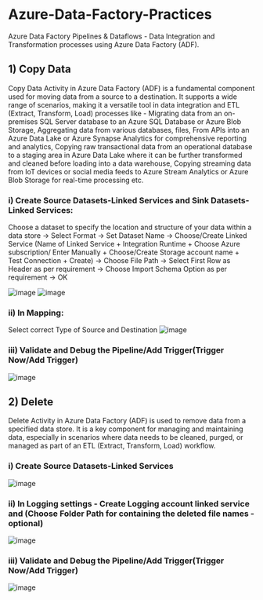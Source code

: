 # Azure-Data-Factory-Practices
Azure Data Factory Pipelines &amp; Dataflows - Data Integration and Transformation processes using Azure Data Factory (ADF).

##  1) Copy Data
Copy Data Activity in Azure Data Factory (ADF) is a fundamental component used for moving data from a source to a destination. It supports a wide range of scenarios, making it a versatile tool in data integration and ETL (Extract, Transform, Load) processes like - Migrating data from an on-premises SQL Server database to an Azure SQL Database or Azure Blob Storage, Aggregating data from various databases, files, From APIs into an Azure Data Lake or Azure Synapse Analytics for comprehensive reporting and analytics, Copying raw transactional data from an operational database to a staging area in Azure Data Lake where it can be further transformed and cleaned before loading into a data warehouse, Copying streaming data from IoT devices or social media feeds to Azure Stream Analytics or Azure Blob Storage for real-time processing etc.

### i) Create Source Datasets-Linked Services and Sink Datasets-Linked Services:
   Choose a dataset to specify the location and structure of your data within a data store -> Select Format -> Set Dataset Name -> Choose/Create Linked Service (Name of Linked Service + Integration Runtime + Choose Azure subscription/ Enter Manually + Choose/Create Storage account name + Test Connection + Create) -> Choose File Path -> Select First Row as Header as per requirement -> Choose Import Schema Option as per requirement -> OK

![image](https://github.com/user-attachments/assets/4c5c3263-bce9-4dfe-8eb7-23ee91bf771e)
![image](https://github.com/user-attachments/assets/8ca1b16b-fbfa-4545-a325-5a531774eb82)

### ii) In Mapping:
   Select correct Type of Source and Destination
![image](https://github.com/user-attachments/assets/9a9ae005-0d24-4fee-a28b-3a6677f27ca0)

### iii) Validate and Debug the Pipeline/Add Trigger(Trigger Now/Add Trigger)
![image](https://github.com/user-attachments/assets/117304a7-b669-4b01-adb2-fae7a26d119f)

##  2) Delete
Delete Activity in Azure Data Factory (ADF) is used to remove data from a specified data store. It is a key component for managing and maintaining data, especially in scenarios where data needs to be cleaned, purged, or managed as part of an ETL (Extract, Transform, Load) workflow.

### i) Create Source Datasets-Linked Services

![image](https://github.com/user-attachments/assets/45394cdc-71e0-4135-9e83-15cfcbe6147c)

### ii) In Logging settings - Create Logging account linked service and (Choose Folder Path for containing the deleted file names - optional)

![image](https://github.com/user-attachments/assets/ccb503a2-a4d1-45ef-ab5e-32b7771ba591)

### iii) Validate and Debug the Pipeline/Add Trigger(Trigger Now/Add Trigger)

![image](https://github.com/user-attachments/assets/38cf8dfa-859e-4ec1-b93b-4374929f095f)




   
   



